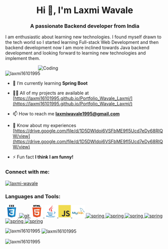 <h1 align="center">Hi 👋, I'm Laxmi Wavale</h1>
<h3 align="center">A passionate Backend developer from India</h3>
<p/>I am enthusiastic about learning new technologies. I found myself drawn to the tech world so I started learning Full-stack Web Development and then backend development now I am more inclined towards Java backend development and looking forward to learning new technologies and implement them.</p>
<img align="right" alt="Coding" width="400" src="https://i.pinimg.com/originals/9d/cb/36/9dcb36579d4518b31451906466dc735d.gif"/>
<p align="left"> <img src="https://komarev.com/ghpvc/?username=laxmi16101995&label=Profile%20views&color=0e75b6&style=flat" alt="laxmi16101995" /> </p>

- 🌱 I’m currently learning **Spring Boot**

- 👨‍💻 All of my projects are available at [https://laxmi16101995.github.io/Portfolio_Wavale_Laxmi/](https://laxmi16101995.github.io/Portfolio_Wavale_Laxmi/)

- 📫 How to reach me **laxmiwavale1995@gmail.com**

- 📄 Know about my experiences [https://drive.google.com/file/d/1D5DWIdoi6VSFbME9fl5Ucd7eDy68RIQW/view](https://drive.google.com/file/d/1D5DWIdoi6VSFbME9fl5Ucd7eDy68RIQW/view)

- ⚡ Fun fact **I think I am funny!**

<h3 align="left">Connect with me:</h3>
<p align="left">
<a href="https://www.linkedin.com/in/laxmi-wavale/" target="blank"><img align="center" src="https://cdn-icons-png.flaticon.com/512/174/174857.png" alt="laxmi-wavale" height="30" width="40" /></a>
</p>

<h3 align="left">Languages and Tools:</h3>
<p align="left">
  <a href="https://www.w3schools.com/css/" target="_blank" rel="noreferrer">
    <img
      src="https://raw.githubusercontent.com/devicons/devicon/master/icons/css3/css3-original-wordmark.svg"
      alt="css3"
      width="40"
      height="40"
    />
  </a>
  <a href="https://git-scm.com/" target="_blank" rel="noreferrer">
    <img
      src="https://www.vectorlogo.zone/logos/git-scm/git-scm-icon.svg"
      alt="git"
      width="40"
      height="40"
    />
  </a>
  <a href="https://www.w3.org/html/" target="_blank" rel="noreferrer">
    <img
      src="https://raw.githubusercontent.com/devicons/devicon/master/icons/html5/html5-original-wordmark.svg"
      alt="html5"
      width="40"
      height="40"
    />
  </a>
  <a href="https://www.java.com" target="_blank" rel="noreferrer">
    <img
      src="https://raw.githubusercontent.com/devicons/devicon/master/icons/java/java-original.svg"
      alt="java"
      width="40"
      height="40"
    />
  </a>
  <a
    href="https://developer.mozilla.org/en-US/docs/Web/JavaScript"
    target="_blank"
    rel="noreferrer"
  >
    <img
      src="https://raw.githubusercontent.com/devicons/devicon/master/icons/javascript/javascript-original.svg"
      alt="javascript"
      width="40"
      height="40"
    />
  </a>
  <a href="https://www.mysql.com/" target="_blank" rel="noreferrer">
    <img
      src="https://raw.githubusercontent.com/devicons/devicon/master/icons/mysql/mysql-original-wordmark.svg"
      alt="mysql"
      width="40"
      height="40"
    />
  </a>
  <a href="https://spring.io/projects/spring-boot" target="_blank" rel="noreferrer">
	<img
	  src="./spring-icon1.svg"
	  alt="spring"
	  width="40"
	  height="40"
	/>
   </a>
  <a href="https://spring.io/projects/spring-boot" target="_blank" rel="noreferrer">
	<img
	  src="./spring-boot-logo.png"
	  alt="spring"
	  width="40"
	  height="40"
	/>
   </a>
   <a href="https://hibernate.org/orm/documentation/6.1/" target="_blank" rel="noreferrer">
	<img
	  src="./hibernate_logo_icon_171004.svg"
	  alt="spring"
	  width="40"
	  height="40"
	/>
   </a>
   <a href="https://dev.mysql.com/doc/" target="_blank" rel="noreferrer">
	<img
	  src="./mysqlworkbench_102952.svg"
	  alt="spring"
	  width="40"
	  height="40"
	/>
   </a>
   <a href="https://docs.oracle.com/javaee/7/tutorial/servlets.htm" target="_blank" rel="noreferrer">
	<img
	  src="./external-content.duckduckgo.com.png"
	  alt="spring"
	  width="40"
	  height="40"
	/>
   </a>
   <a href="https://devdocs.io/bash/" target="_blank" rel="noreferrer">
	<img
	  src="./command.png"
	  alt="spring"
	  width="40"
	  height="40"
	/>
   </a>
</p>


<p><img align="left" src="https://github-readme-stats.vercel.app/api/top-langs?username=laxmi16101995&show_icons=true&locale=en&layout=compact" alt="laxmi16101995" /></p>

<p>&nbsp;<img align="center" src="https://github-readme-stats.vercel.app/api?username=laxmi16101995&show_icons=true&locale=en" alt="laxmi16101995" /></p>

<p><img align="center" src="https://github-readme-streak-stats.herokuapp.com/?user=laxmi16101995&" alt="laxmi16101995" /></p>

